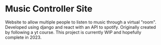 # Music Controller Site

Website to allow multiple people to listen to music through a virtual "room".
Developed using django and react with an API to spotify. Originally created by following a yt course. This project is currently WIP and hopefully complete in 2023.
